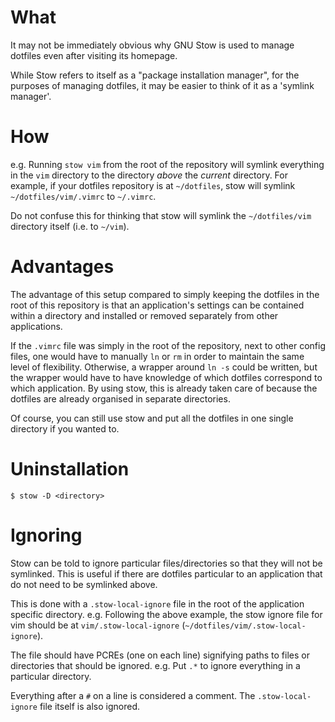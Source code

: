 # What

It may not be immediately obvious why GNU Stow is used to manage dotfiles even
after visiting its homepage.

While Stow refers to itself as a "package installation manager", for the
purposes of managing dotfiles, it may be easier to think of it as a 'symlink
manager'.

# How

e.g. Running `stow vim` from the root of the repository will symlink everything
in the `vim` directory to the directory *above* the *current* directory. For
example, if your dotfiles repository is at `~/dotfiles`, stow will symlink
`~/dotfiles/vim/.vimrc` to `~/.vimrc`.

Do not confuse this for thinking that stow will symlink the `~/dotfiles/vim`
directory itself (i.e. to `~/vim`).

# Advantages

The advantage of this setup compared to simply keeping the dotfiles in the root
of this repository is that an application's settings can be contained within a
directory and installed or removed separately from other applications.

If the `.vimrc` file was simply in the root of the repository, next to other
config files, one would have to manually `ln` or `rm` in order to maintain the
same level of flexibility. Otherwise, a wrapper around `ln -s` could be written,
but the wrapper would have to have knowledge of which dotfiles correspond to
which application. By using stow, this is already taken care of because the
dotfiles are already organised in separate directories.

Of course, you can still use stow and put all the dotfiles in one single
directory if you wanted to.

# Uninstallation

``` shell
$ stow -D <directory>
```

# Ignoring

Stow can be told to ignore particular files/directories so that they will not be
symlinked. This is useful if there are dotfiles particular to an application
that do not need to be symlinked above.

This is done with a `.stow-local-ignore` file in the root of the application
specific directory. e.g. Following the above example, the stow ignore file for
vim should be at `vim/.stow-local-ignore` (`~/dotfiles/vim/.stow-local-ignore`).

The file should have PCREs (one on each line) signifying paths to files or
directories that should be ignored. e.g. Put `.*` to ignore everything in a
particular directory.

Everything after a `#` on a line is considered a comment. The
`.stow-local-ignore` file itself is also ignored.
